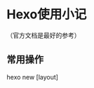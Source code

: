 # Hexo使用小记

（官方文档是最好的参考）

## 常用操作

hexo new [layout] <title> 创建一篇新的文章

layout默认值有post/page/draft

hexo generate生成静态文件

hexo server 启动服务器

hexo deploy

## 其他

### 文章摘要

```yaml
This is extract
<!-- more -->
This is main content
```

### 不能显示markdown中的图片的问题

在markdown中插入图片要能在网站上正常显示：

首先在_config.yml中设置post-asset-enable为true，s这样，新建文章的时候会同时建立一个同名文件夹，将图片放进文件夹中，并且使用标签插件对图片进行引用

{% asset_img example.jpg [title] %}

官方文档中对这一点也有进行说明

### 不能显示数学公式的问题

搜了网上找到了解决方案

首先修改渲染引擎

```shell
npm uninstall hexo-renderer-marked --save
npm install hexo-renderer-kramed --save
```

接下来对第11行的escape和第20行的em值进行修改

```javascript
//escape: /^\\([\\`*{}\[\]()#$+\-.!_>])/,
  escape: /^\\([`*\[\]()#$+\-.!_>])/,
      
//em: /^\b_((?:__|[\s\S])+?)_\b|^\*((?:\*\*|[\s\S])+?)\*(?!\*)/,
  em: /^\*((?:\*\*|[\s\S])+?)\*(?!\*)/,
```

在所使用的主题中开启mathjax，enable的false改成true

```yaml
mathjax:
  enable: true
  per_page: false
  cdn: //cdn.bootcss.com/mathjax/2.7.1/latest.js?config=TeX-AMS-MML_HTMLorMML
```

在文章的Front Matter中加上一条mathjax

```yaml
---
title:
tag:
date:
mathjax: true
```

 即可

